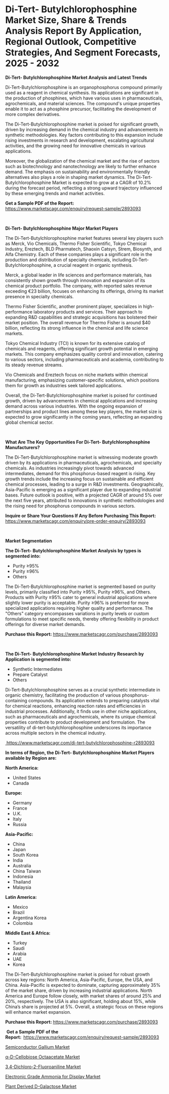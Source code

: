 <p><h1>Di-Tert- Butylchlorophosphine Market Size, Share & Trends Analysis Report By Application, Regional Outlook, Competitive Strategies, And Segment Forecasts, 2025 - 2032</h1></p><p><strong>Di-Tert- Butylchlorophosphine Market Analysis and Latest Trends</strong></p>
<p><p>Di-Tert-Butylchlorophosphine is an organophosphorus compound primarily used as a reagent in chemical synthesis. Its applications are significant in the production of phosphines, which have various uses in pharmaceuticals, agrochemicals, and material sciences. The compound's unique properties enable it to act as a phosphine precursor, facilitating the development of more complex derivatives.</p><p>The Di-Tert-Butylchlorophosphine market is poised for significant growth, driven by increasing demand in the chemical industry and advancements in synthetic methodologies. Key factors contributing to this expansion include rising investments in research and development, escalating agricultural activities, and the growing need for innovative chemicals in various applications. </p><p>Moreover, the globalization of the chemical market and the rise of sectors such as biotechnology and nanotechnology are likely to further enhance demand. The emphasis on sustainability and environmentally friendly alternatives also plays a role in shaping market dynamics. The Di-Tert-Butylchlorophosphine Market is expected to grow at a CAGR of 10.2% during the forecast period, reflecting a strong upward trajectory influenced by these emerging trends and market activities.</p></p>
<p><strong>Get a Sample PDF of the Report:&nbsp;</strong> <a href="https://www.marketscagr.com/enquiry/request-sample/2893093?utm_campaign=1868&utm_medium=2&utm_source=Github&utm_content=ia&utm_term=15032025&utm_id=di-tert-butylchlorophosphine">https://www.marketscagr.com/enquiry/request-sample/2893093</a></p>
<p>&nbsp;</p>
<p><strong>Di-Tert- Butylchlorophosphine Major Market Players</strong></p>
<p><p>The Di-Tert-Butylchlorophosphine market features several key players such as Merck, Vio Chemicals, Thermo Fisher Scientific, Tokyo Chemical Industry, Ereztech, BLD Pharmatech, Shaoxin Catsyn, Strem, Biosynth, and Alfa Chemistry. Each of these companies plays a significant role in the production and distribution of specialty chemicals, including Di-Tert-Butylchlorophosphine, a crucial reagent in organic synthesis.</p><p>Merck, a global leader in life sciences and performance materials, has consistently shown growth through innovation and expansion of its chemical product portfolio. The company, with reported sales revenue exceeding €23 billion, focuses on enhancing its offerings, driving its market presence in specialty chemicals.</p><p>Thermo Fisher Scientific, another prominent player, specializes in high-performance laboratory products and services. Their approach to expanding R&D capabilities and strategic acquisitions has bolstered their market position. The overall revenue for Thermo Fisher is around $40 billion, reflecting its strong influence in the chemical and life science markets.</p><p>Tokyo Chemical Industry (TCI) is known for its extensive catalog of chemicals and reagents, offering significant growth potential in emerging markets. This company emphasizes quality control and innovation, catering to various sectors, including pharmaceuticals and academia, contributing to its steady revenue streams.</p><p>Vio Chemicals and Ereztech focus on niche markets within chemical manufacturing, emphasizing customer-specific solutions, which positions them for growth as industries seek tailored applications.</p><p>Overall, the Di-Tert-Butylchlorophosphine market is poised for continued growth, driven by advancements in chemical applications and increasing demand across various industries. With the ongoing expansion of partnerships and product lines among these key players, the market size is expected to grow significantly in the coming years, reflecting an expanding global chemical sector.</p></p>
<p>&nbsp;</p>
<p><strong>What Are The Key Opportunities For Di-Tert- Butylchlorophosphine Manufacturers?</strong></p>
<p><p>The Di-Tert-Butylchlorophosphine market is witnessing moderate growth driven by its applications in pharmaceuticals, agrochemicals, and specialty chemicals. As industries increasingly pivot towards advanced intermediates, demand for this phosphorus-based reagent is rising. Key growth trends include the increasing focus on sustainable and efficient chemical processes, leading to a surge in R&D investments. Geographically, Asia-Pacific is emerging as a significant player due to expanding industrial bases. Future outlook is positive, with a projected CAGR of around 5% over the next five years, attributed to innovations in synthetic methodologies and the rising need for phosphorus compounds in various sectors.</p></p>
<p><strong>Inquire or Share Your Questions If Any Before Purchasing This Report:</strong> <a href="https://www.marketscagr.com/enquiry/pre-order-enquiry/2893093?utm_campaign=1868&utm_medium=2&utm_source=Github&utm_content=ia&utm_term=15032025&utm_id=di-tert-butylchlorophosphine">https://www.marketscagr.com/enquiry/pre-order-enquiry/2893093</a></p>
<p>&nbsp;</p>
<p><strong>Market Segmentation</strong></p>
<p><strong>The Di-Tert- Butylchlorophosphine Market Analysis by types is segmented into:</strong></p>
<p><ul><li>Purity ≥95%</li><li>Purity ≥96%</li><li>Others</li></ul></p>
<p><p>The Di-Tert-Butylchlorophosphine market is segmented based on purity levels, primarily classified into Purity ≥95%, Purity ≥96%, and Others. Products with Purity ≥95% cater to general industrial applications where slightly lower purity is acceptable. Purity ≥96% is preferred for more specialized applications requiring higher quality and performance. The "Others" category encompasses variations in purity levels or custom formulations to meet specific needs, thereby offering flexibility in product offerings for diverse market demands.</p></p>
<p><strong>Purchase this Report:&nbsp;</strong><a href="https://www.marketscagr.com/purchase/2893093?utm_campaign=1868&utm_medium=2&utm_source=Github&utm_content=ia&utm_term=15032025&utm_id=di-tert-butylchlorophosphine">https://www.marketscagr.com/purchase/2893093</a></p>
<p>&nbsp;</p>
<p><strong>The Di-Tert- Butylchlorophosphine Market Industry Research by Application is segmented into:</strong></p>
<p><ul><li>Synthetic Intermediates</li><li>Prepare Catalyst</li><li>Others</li></ul></p>
<p><p>Di-Tert-Butylchlorophosphine serves as a crucial synthetic intermediate in organic chemistry, facilitating the production of various phosphorus-containing compounds. Its application extends to preparing catalysts vital for chemical reactions, enhancing reaction rates and efficiencies in industrial processes. Additionally, it finds use in other niche applications, such as pharmaceuticals and agrochemicals, where its unique chemical properties contribute to product development and formulation. The versatility of di-tert-butylchlorophosphine underscores its importance across multiple sectors in the chemical industry.</p></p>
<p><a href="https://www.marketscagr.com/di-tert-butylchlorophosphine-r2893093?utm_campaign=1868&utm_medium=2&utm_source=Github&utm_content=ia&utm_term=15032025&utm_id=di-tert-butylchlorophosphine">&nbsp;https://www.marketscagr.com/di-tert-butylchlorophosphine-r2893093</a></p>
<p><strong>In terms of Region, the Di-Tert- Butylchlorophosphine Market Players available by Region are:</strong></p>
<p>
    <p> <strong> North America: </strong>
        <ul>
            <li>United States</li>
            <li>Canada</li>
        </ul>
        </p> 
    <p> <strong> Europe: </strong>
        <ul>
            <li>Germany</li>
            <li>France</li>
            <li>U.K.</li>
            <li>Italy</li>
            <li>Russia</li>
        </ul>
        </p> 
    <p> <strong> Asia-Pacific: </strong>
        <ul>
            <li>China</li>
            <li>Japan</li>
            <li>South Korea</li>
            <li>India</li>
            <li>Australia</li>
            <li>China Taiwan</li>
            <li>Indonesia</li>
            <li>Thailand</li>
            <li>Malaysia</li>
        </ul>
        </p> 
    <p> <strong> Latin America: </strong>
        <ul>
            <li>Mexico</li>
            <li>Brazil</li>
            <li>Argentina Korea</li>
            <li>Colombia</li>
        </ul>
        </p> 
    <p> <strong> Middle East & Africa: </strong>
        <ul>
            <li>Turkey</li>
            <li>Saudi</li>
            <li>Arabia</li>
            <li>UAE</li>
            <li>Korea</li>
        </ul>
    </p>
    </p>
<p><p>The Di-Tert-Butylchlorophosphine market is poised for robust growth across key regions: North America, Asia-Pacific, Europe, the USA, and China. Asia-Pacific is expected to dominate, capturing approximately 35% of the market share, driven by increasing industrial applications. North America and Europe follow closely, with market shares of around 25% and 20%, respectively. The USA is also significant, holding about 15%, while China’s share is projected at 5%. Overall, a strategic focus on these regions will enhance market expansion.</p></p>
<p><strong>Purchase this Report: </strong><a href="https://www.marketscagr.com/purchase/2893093?utm_campaign=1868&utm_medium=2&utm_source=Github&utm_content=ia&utm_term=15032025&utm_id=di-tert-butylchlorophosphine">https://www.marketscagr.com/purchase/2893093</a></p>
<p>&nbsp;<strong>Get a Sample PDF of the Report:&nbsp;&nbsp;</strong><a href="https://www.marketscagr.com/enquiry/request-sample/2893093?utm_campaign=1868&utm_medium=2&utm_source=Github&utm_content=ia&utm_term=15032025&utm_id=di-tert-butylchlorophosphine">https://www.marketscagr.com/enquiry/request-sample/2893093</a></p>
<p><strong></strong></p>
<p><p><a href="https://github.com/goliareanoyh/Market-Research-Report-List-1/blob/main/semiconductor-gallium-market.md?utm_campaign=1868&utm_medium=2&utm_source=Github&utm_content=ia&utm_term=15032025&utm_id=di-tert-butylchlorophosphine">Semiconductor Gallium Market</a></p><p><a href="https://github.com/naanaafranxu/Market-Research-Report-List-1/blob/main/a-d-cellobiose-octaacetate-market.md?utm_campaign=1868&utm_medium=2&utm_source=Github&utm_content=ia&utm_term=15032025&utm_id=di-tert-butylchlorophosphine">α-D-Cellobiose Octaacetate Market</a></p><p><a href="https://github.com/RickHolmes3/Market-Research-Report-List-7/blob/main/34-dichloro-2-fluoroaniline-market.md?utm_campaign=1868&utm_medium=2&utm_source=Github&utm_content=ia&utm_term=15032025&utm_id=di-tert-butylchlorophosphine">3,4-Dichloro-2-Fluoroaniline Market</a></p><p><a href="https://github.com/nyanikumchu/Market-Research-Report-List-1/blob/main/electronic-grade-ammonia-for-display-market.md?utm_campaign=1868&utm_medium=2&utm_source=Github&utm_content=ia&utm_term=15032025&utm_id=di-tert-butylchlorophosphine">Electronic Grade Ammonia for Display Market</a></p><p><a href="https://github.com/Krish2023na/Market-Research-Report-List-7/blob/main/plant-derived-d-galactose-market.md?utm_campaign=1868&utm_medium=2&utm_source=Github&utm_content=ia&utm_term=15032025&utm_id=di-tert-butylchlorophosphine">Plant Derived D-Galactose Market</a></p></p>